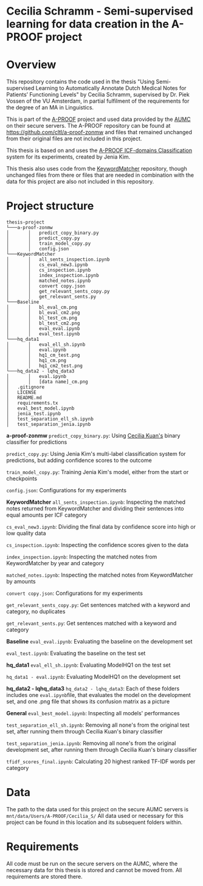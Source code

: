 # Cecilia Schramm - Semi-supervised learning for data creation in the A-PROOF project

# Overview
This repository contains the code used in the thesis "Using Semi-supervised Learning to Automatically Annotate Dutch Medical Notes for Patients’ Functioning Levels" by Cecilia Schramm, supervised by Dr. Piek Vossen of the VU Amsterdam, in partial fulfilment of the requirements for the degree of an MA in Linguistics.

This is part of the [A-PROOF](https://cltl.github.io/a-proof-project/) project and used data provided by the [AUMC](https://www.amsterdamumc.org/en/about/organization/about-amsterdam-umc.htm) on their secure servers. The A-PROOF repository can be found at <https://github.com/cltl/a-proof-zonmw> and files that remained unchanged from their original files are not included in this project.

This thesis is based on and uses the [A-PROOF ICF-domains Classification](https://huggingface.co/CLTL/icf-domains) system for its experiments, created by Jenia Kim.

This thesis also uses code from the [KeywordMatcher](https://github.com/cltl/KeywordMatcher) repository, though unchanged files from there or files that are needed in combination with the data for this project are also not included in this repository.

# Project structure

```
thesis-project
└───a-proof-zonmw
│       │   predict_copy_binary.py
│       │   predict_copy.py
│       │   train_model_copy.py
│       │   config.json
└───KeywordMatcher
│       │   all_sents_inspection.ipynb
│       │   cs_eval_new3.ipynb
│       │   cs_inspection.ipynb
│       │   index_inspection.ipynb
│       │   matched_notes.ipynb
│       │   convert copy.json
│       │   get_relevant_sents_copy.py
│       │   get_relevant_sents.py
└───Baseline
│       │   bl_eval_cm.png
│       │   bl_eval_cm2.png
│       │   bl_test_cm.png
│       │   bl_test_cm2.png
│       │   eval_eval.ipynb
│       │   eval_test.ipynb
└───hq_data1
│       │   eval_ell_sh.ipynb
│       │   eval.ipynb
│       │   hq1_cm_test.png
│       │   hq1_cm.png
│       │   hq1_cm2_test.png
└───hq_data2 - lqhq_data3
│       │   eval.ipynb
│       │   [data name]_cm.png
│   .gitignore
│   LICENSE
│   README.md
│   requirements.tx
│   eval_best_model.ipynb
│   jenia_test.ipynb
│   test_separation_ell_sh.ipynb
│   test_separation_jenia.ipynb
```

**a-proof-zonmw**
```predict_copy_binary.py```: Using [Cecilia Kuan's](https://github.com/lececefifi/a-proof-zonmw) binary classifier for predictions

```predict_copy.py```: Using Jenia Kim's multi-label classification system for predictions, but adding confidence scores to the outcome

```train_model_copy.py```: Training Jenia Kim's model, either from the start or checkpoints

```config.json```: Configurations for my experiments

**KeywordMatcher**
```all_sents_inspection.ipynb```: Inspecting the matched notes returned from KeywordMatcher and dividing their sentences into equal amounts per ICF category

```cs_eval_new3.ipynb```: Dividing the final data by confidence score into high or low quality data

```cs_inspection.ipynb```: Inspecting the confidence scores given to the data

```index_inspection.ipynb```: Inspecting the matched notes from KeywordMatcher by year and category

```matched_notes.ipynb```: Inspecting the matched notes from KeywordMatcher by amounts

```convert copy.json```: Configurations for my experiments

```get_relevant_sents_copy.py```: Get sentences matched with a keyword and category, no duplicates

```get_relevant_sents.py```: Get sentences matched with a keyword and category

**Baseline**
```eval_eval.ipynb```: Evaluating the baseline on the development set

```eval_test.ipynb```: Evaluating the baseline on the test set

**hq_data1**
```eval_ell_sh.ipynb```: Evaluating ModelHQ1 on the test set

```hq_data1 - eval.ipynb```: Evaluating ModelHQ1 on the development set

**hq_data2 - lqhq_data3**
```hq_data2 - lqhq_data3```: Each of these folders includes one ```eval.ipynb```file, that evaluates the model on the development set, and one .png file that shows its confusion matrix as a picture

**General**
```eval_best_model.ipynb```: Inspecting all models' performances

```test_separation_ell_sh.ipynb```: Removing all none's from the original test set, after running them through Cecilia Kuan's binary classifier

```test_separation_jenia.ipynb```: Removing all none's from the original development set, after running them through Cecilia Kuan's binary classifier

```tfidf_scores_final.ipynb```: Calculating 20 highest ranked TF-IDF words per category



# Data 
The path to the data used for this project on the secure AUMC servers is
```mnt/data/Users/A-PROOF/Cecilia_S/```
All data used or necessary for this project can be found in this location and its subsequent folders within.

# Requirements
All code must be run on the secure servers on the AUMC, where the necessary data for this thesis is stored and cannot be moved from. All requirements are stored there.

